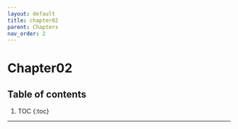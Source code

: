 ```yaml
---
layout: default
title: chapter02
parent: Chapters
nav_order: 2
---
```


# Chapter02
## Table of contents
1. TOC
{:toc}

---
